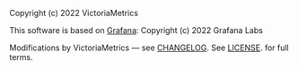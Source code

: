 Copyright (c) 2022 VictoriaMetrics

This software is based on [Grafana](https://github.com/grafana/grafana):
Copyright (c) 2022 Grafana Labs

Modifications by VictoriaMetrics — see [CHANGELOG](https://github.com/VictoriaMetrics/victoriametrics-datasource/blob/main/CHANGELOG.md).
See [LICENSE](https://github.com/VictoriaMetrics/victoriametrics-datasource/blob/main/LICENSE). for full terms.
